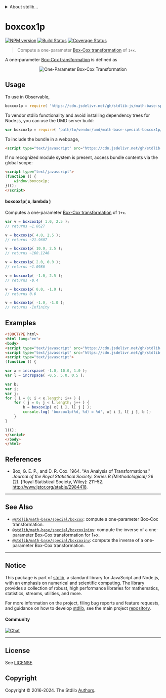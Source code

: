 <!--

@license Apache-2.0

Copyright (c) 2018 The Stdlib Authors.

Licensed under the Apache License, Version 2.0 (the "License");
you may not use this file except in compliance with the License.
You may obtain a copy of the License at

   http://www.apache.org/licenses/LICENSE-2.0

Unless required by applicable law or agreed to in writing, software
distributed under the License is distributed on an "AS IS" BASIS,
WITHOUT WARRANTIES OR CONDITIONS OF ANY KIND, either express or implied.
See the License for the specific language governing permissions and
limitations under the License.

-->


<details>
  <summary>
    About stdlib...
  </summary>
  <p>We believe in a future in which the web is a preferred environment for numerical computation. To help realize this future, we've built stdlib. stdlib is a standard library, with an emphasis on numerical and scientific computation, written in JavaScript (and C) for execution in browsers and in Node.js.</p>
  <p>The library is fully decomposable, being architected in such a way that you can swap out and mix and match APIs and functionality to cater to your exact preferences and use cases.</p>
  <p>When you use stdlib, you can be absolutely certain that you are using the most thorough, rigorous, well-written, studied, documented, tested, measured, and high-quality code out there.</p>
  <p>To join us in bringing numerical computing to the web, get started by checking us out on <a href="https://github.com/stdlib-js/stdlib">GitHub</a>, and please consider <a href="https://opencollective.com/stdlib">financially supporting stdlib</a>. We greatly appreciate your continued support!</p>
</details>

# boxcox1p

[![NPM version][npm-image]][npm-url] [![Build Status][test-image]][test-url] [![Coverage Status][coverage-image]][coverage-url] <!-- [![dependencies][dependencies-image]][dependencies-url] -->

> Compute a one-parameter [Box-Cox transformation][box-cox-transformation] of `1+x`.

<!-- Section to include introductory text. Make sure to keep an empty line after the intro `section` element and another before the `/section` close. -->

<section class="intro">

A one-parameter [Box-Cox transformation][box-cox-transformation] is defined as 

<!-- <equation class="equation" label="eq:boxcox_transformation_one_parameter" align="center" raw="y^{\lambda} = \begin{cases}\frac{(y + 1)^{\lambda} - 1}{\lambda} & \textrm{if}\ \lambda \neq 0 \\ \log(y + 1) & \textrm{if}\ \lambda = 0 \end{cases}" alt="One-Parameter Box-Cox Transformation"> -->

<div class="equation" align="center" data-raw-text="y^{\lambda} = \begin{cases}\frac{(y + 1)^{\lambda} - 1}{\lambda} & \textrm{if}\ \lambda \neq 0 \\ \log(y + 1) & \textrm{if}\ \lambda = 0 \end{cases}" data-equation="eq:boxcox_transformation_one_parameter">
    <img src="https://cdn.jsdelivr.net/gh/stdlib-js/stdlib@cd43faf7aaac9e3059ef876713c9433ea6f3818d/lib/node_modules/@stdlib/math/base/special/boxcox1p/docs/img/equation_boxcox_transformation_one_parameter.svg" alt="One-Parameter Box-Cox Transformation" />
    <br>
</div>

<!-- </equation> -->

</section>

<!-- /.intro -->

<!-- Package usage documentation. -->



<section class="usage">

## Usage

To use in Observable,

```javascript
boxcox1p = require( 'https://cdn.jsdelivr.net/gh/stdlib-js/math-base-special-boxcox1p@umd/browser.js' )
```

To vendor stdlib functionality and avoid installing dependency trees for Node.js, you can use the UMD server build:

```javascript
var boxcox1p = require( 'path/to/vendor/umd/math-base-special-boxcox1p/index.js' )
```

To include the bundle in a webpage,

```html
<script type="text/javascript" src="https://cdn.jsdelivr.net/gh/stdlib-js/math-base-special-boxcox1p@umd/browser.js"></script>
```

If no recognized module system is present, access bundle contents via the global scope:

```html
<script type="text/javascript">
(function () {
    window.boxcox1p;
})();
</script>
```

#### boxcox1p( x, lambda )

Computes a one-parameter [Box-Cox transformation][box-cox-transformation] of `1+x`.

```javascript
var v = boxcox1p( 1.0, 2.5 );
// returns ~1.8627

v = boxcox1p( 4.0, 2.5 );
// returns ~21.9607

v = boxcox1p( 10.0, 2.5 );
// returns ~160.1246

v = boxcox1p( 2.0, 0.0 );
// returns ~1.0986

v = boxcox1p( -1.0, 2.5 );
// returns -0.4

v = boxcox1p( 0.0, -1.0 );
// returns 0.0

v = boxcox1p( -1.0, -1.0 );
// returns -Infinity
```

</section>

<!-- /.usage -->

<!-- Package usage examples. -->

<section class="examples">

## Examples

<!-- eslint no-undef: "error" -->

```html
<!DOCTYPE html>
<html lang="en">
<body>
<script type="text/javascript" src="https://cdn.jsdelivr.net/gh/stdlib-js/array-base-incrspace@umd/browser.js"></script>
<script type="text/javascript" src="https://cdn.jsdelivr.net/gh/stdlib-js/math-base-special-boxcox1p@umd/browser.js"></script>
<script type="text/javascript">
(function () {

var x = incrspace( -1.0, 10.0, 1.0 );
var l = incrspace( -0.5, 5.0, 0.5 );

var b;
var i;
var j;
for ( i = 0; i < x.length; i++ ) {
    for ( j = 0; j < l.length; j++ ) {
        b = boxcox1p( x[ i ], l[ j ] );
        console.log( 'boxcox1p(%d, %d) = %d', x[ i ], l[ j ], b );
    }
}

})();
</script>
</body>
</html>
```

</section>

<!-- /.examples -->

<!-- Section to include cited references. If references are included, add a horizontal rule *before* the section. Make sure to keep an empty line after the `section` element and another before the `/section` close. -->

<section class="references">

## References

-   Box, G. E. P., and D. R. Cox. 1964. "An Analysis of Transformations." _Journal of the Royal Statistical Society. Series B (Methodological)_ 26 (2). \[Royal Statistical Society, Wiley]: 211–52. <http://www.jstor.org/stable/2984418>.

</section>

<!-- /.references -->

<!-- Section for related `stdlib` packages. Do not manually edit this section, as it is automatically populated. -->

<section class="related">

* * *

## See Also

-   <span class="package-name">[`@stdlib/math-base/special/boxcox`][@stdlib/math/base/special/boxcox]</span><span class="delimiter">: </span><span class="description">compute a one-parameter Box-Cox transformation.</span>
-   <span class="package-name">[`@stdlib/math-base/special/boxcox1pinv`][@stdlib/math/base/special/boxcox1pinv]</span><span class="delimiter">: </span><span class="description">compute the inverse of a one-parameter Box-Cox transformation for 1+x.</span>
-   <span class="package-name">[`@stdlib/math-base/special/boxcoxinv`][@stdlib/math/base/special/boxcoxinv]</span><span class="delimiter">: </span><span class="description">compute the inverse of a one-parameter Box-Cox transformation.</span>

</section>

<!-- /.related -->

<!-- Section for all links. Make sure to keep an empty line after the `section` element and another before the `/section` close. -->


<section class="main-repo" >

* * *

## Notice

This package is part of [stdlib][stdlib], a standard library for JavaScript and Node.js, with an emphasis on numerical and scientific computing. The library provides a collection of robust, high performance libraries for mathematics, statistics, streams, utilities, and more.

For more information on the project, filing bug reports and feature requests, and guidance on how to develop [stdlib][stdlib], see the main project [repository][stdlib].

#### Community

[![Chat][chat-image]][chat-url]

---

## License

See [LICENSE][stdlib-license].


## Copyright

Copyright &copy; 2016-2024. The Stdlib [Authors][stdlib-authors].

</section>

<!-- /.stdlib -->

<!-- Section for all links. Make sure to keep an empty line after the `section` element and another before the `/section` close. -->

<section class="links">

[npm-image]: http://img.shields.io/npm/v/@stdlib/math-base-special-boxcox1p.svg
[npm-url]: https://npmjs.org/package/@stdlib/math-base-special-boxcox1p

[test-image]: https://github.com/stdlib-js/math-base-special-boxcox1p/actions/workflows/test.yml/badge.svg?branch=v0.2.0
[test-url]: https://github.com/stdlib-js/math-base-special-boxcox1p/actions/workflows/test.yml?query=branch:v0.2.0

[coverage-image]: https://img.shields.io/codecov/c/github/stdlib-js/math-base-special-boxcox1p/main.svg
[coverage-url]: https://codecov.io/github/stdlib-js/math-base-special-boxcox1p?branch=main

<!--

[dependencies-image]: https://img.shields.io/david/stdlib-js/math-base-special-boxcox1p.svg
[dependencies-url]: https://david-dm.org/stdlib-js/math-base-special-boxcox1p/main

-->

[chat-image]: https://img.shields.io/gitter/room/stdlib-js/stdlib.svg
[chat-url]: https://app.gitter.im/#/room/#stdlib-js_stdlib:gitter.im

[stdlib]: https://github.com/stdlib-js/stdlib

[stdlib-authors]: https://github.com/stdlib-js/stdlib/graphs/contributors

[umd]: https://github.com/umdjs/umd
[es-module]: https://developer.mozilla.org/en-US/docs/Web/JavaScript/Guide/Modules

[deno-url]: https://github.com/stdlib-js/math-base-special-boxcox1p/tree/deno
[deno-readme]: https://github.com/stdlib-js/math-base-special-boxcox1p/blob/deno/README.md
[umd-url]: https://github.com/stdlib-js/math-base-special-boxcox1p/tree/umd
[umd-readme]: https://github.com/stdlib-js/math-base-special-boxcox1p/blob/umd/README.md
[esm-url]: https://github.com/stdlib-js/math-base-special-boxcox1p/tree/esm
[esm-readme]: https://github.com/stdlib-js/math-base-special-boxcox1p/blob/esm/README.md
[branches-url]: https://github.com/stdlib-js/math-base-special-boxcox1p/blob/main/branches.md

[stdlib-license]: https://raw.githubusercontent.com/stdlib-js/math-base-special-boxcox1p/main/LICENSE

[box-cox-transformation]: https://en.wikipedia.org/wiki/Power_transform#Box-Cox_transformation

<!-- <related-links> -->

[@stdlib/math/base/special/boxcox]: https://github.com/stdlib-js/math-base-special-boxcox/tree/umd

[@stdlib/math/base/special/boxcox1pinv]: https://github.com/stdlib-js/math-base-special-boxcox1pinv/tree/umd

[@stdlib/math/base/special/boxcoxinv]: https://github.com/stdlib-js/math-base-special-boxcoxinv/tree/umd

<!-- </related-links> -->

</section>

<!-- /.links -->
